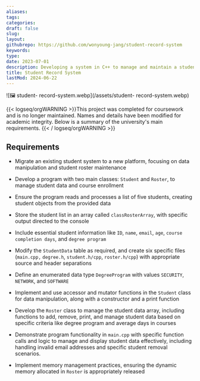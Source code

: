 ```yaml
---
aliases: 
tags:
categories:
draft: false
slug: 
layout: 
githubrepo: https://github.com/wonyoung-jang/student-record-system
keywords: 
type: 
date: 2023-07-01
description: Developing a system in C++ to manage and maintain a student roster, involving data manipulation and object-oriented programming
title: Student Record System
lastMod: 2024-06-22
---
```

![🖼 student- record-system.webp](/assets/student- record-system.webp)

{{< logseq/orgWARNING >}}This project was completed for coursework and is no longer maintained. Names and details have been modified for academic integrity. Below is a summary of the university's main requirements.
{{< / logseq/orgWARNING >}}

## Requirements

  + Migrate an existing student system to a new platform, focusing on data manipulation and student roster maintenance

  + Develop a program with two main classes: `Student` and `Roster`, to manage student data and course enrollment

  + Ensure the program reads and processes a list of five students, creating student objects from the provided data

  + Store the student list in an array called `classRosterArray`, with specific output directed to the console

  + Include essential student information like `ID`, `name`, `email`, `age`, `course completion days`, and `degree program`

  + Modify the `StudentData` table as required, and create six specific files (`main.cpp,` `degree.h`, `student.h/cpp`, `roster.h/cpp`) with appropriate source and header separations

  + Define an enumerated data type `DegreeProgram` with values `SECURITY`, `NETWORK`, and `SOFTWARE`

  + Implement and use accessor and mutator functions in the `Student` class for data manipulation, along with a constructor and a print function

  + Develop the `Roster` class to manage the student data array, including functions to add, remove, print, and manage student data based on specific criteria like degree program and average days in courses

  + Demonstrate program functionality in `main.cpp` with specific function calls and logic to manage and display student data effectively, including handling invalid email addresses and specific student removal scenarios.

  + Implement memory management practices, ensuring the dynamic memory allocated in `Roster` is appropriately released
